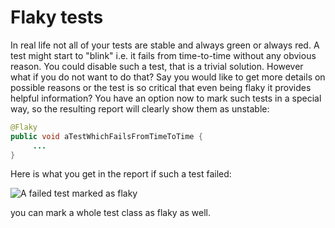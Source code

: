 # Flaky tests

In real life not all of your tests are stable and always green or always
red. A test might start to "blink" i.e. it fails from time-to-time
without any obvious reason. You could disable such a test, that is a
trivial solution. However what if you do not want to do that? Say you
would like to get more details on possible reasons or the test is so
critical that even being flaky it provides helpful information? You have
an option now to mark such tests in a special way, so the resulting
report will clearly show them as unstable:

```java
@Flaky
public void aTestWhichFailsFromTimeToTime {
     ...
}
```

Here is what you get in the report if such a test failed:

![A failed test marked as flaky](../../images/flaky_failed.png)

you can mark a whole test class as flaky as well.
